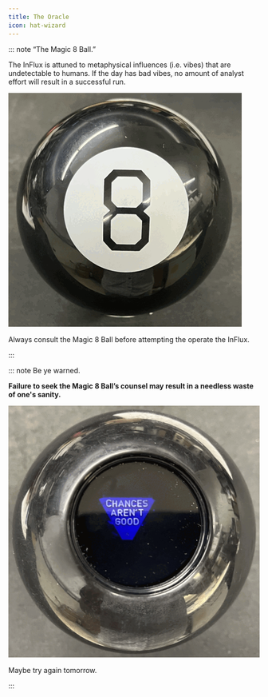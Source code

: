 ```yaml
---
title: The Oracle
icon: hat-wizard
---
```




<!-- Reference Links -->
<!-- Usage -->
<!-- [img-label]: ./assets/filename.png -->
<!-- ![Caption Text][img-label] -->
<!-- Assets -->

<!-- URLs -->

<!-- End Ref Links -->


::: note “The Magic 8 Ball.”

The InFlux is attuned to metaphysical influences (i.e. vibes) that are undetectable to humans. If the day has bad vibes, no amount of analyst effort will result in a successful run. 

![The all knowing, all seeing 8 Ball.](./assets/img-lab/the-oracle.png)

Always consult the Magic 8 Ball before attempting the operate the InFlux.

:::


::: note Be ye warned.

**Failure to seek the Magic 8 Ball’s counsel may result in a needless waste of one's sanity.**

![The Magic 8 Ball predicts that Chances Aren't Good.](./assets/img-lab/the-oracle-chances-not-good.png)

 Maybe try again tomorrow.

:::

